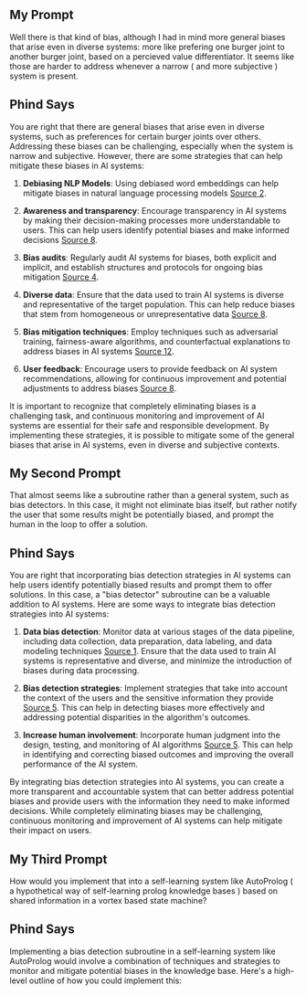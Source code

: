 ## My Prompt
Well there is that kind of bias, although I had in mind more general biases that arise even in diverse systems: more like prefering one burger joint to another burger joint, based on a percieved value differentiator. It seems like those are harder to address whenever a narrow ( and more subjective ) system is present.

## Phind Says
You are right that there are general biases that arise even in diverse systems, such as preferences for certain burger joints over others. Addressing these biases can be challenging, especially when the system is narrow and subjective. However, there are some strategies that can help mitigate these biases in AI systems:

1. **Debiasing NLP Models**: Using debiased word embeddings can help mitigate biases in natural language processing models [Source 2](https://www.toptal.com/artificial-intelligence/mitigating-ai-bias).

2. **Awareness and transparency**: Encourage transparency in AI systems by making their decision-making processes more understandable to users. This can help users identify potential biases and make informed decisions [Source 8](https://www.accenture.com/us-en/blogs/federal-viewpoints/how-to-identify-and-mitigate-bias-in-federal-ai).

3. **Bias audits**: Regularly audit AI systems for biases, both explicit and implicit, and establish structures and protocols for ongoing bias mitigation [Source 4](https://www.aha.org/aha-center-health-innovation-market-scan/2021-10-05-4-steps-mitigate-algorithmic-bias).

4. **Diverse data**: Ensure that the data used to train AI systems is diverse and representative of the target population. This can help reduce biases that stem from homogeneous or unrepresentative data [Source 8](https://www.accenture.com/us-en/blogs/federal-viewpoints/how-to-identify-and-mitigate-bias-in-federal-ai).

5. **Bias mitigation techniques**: Employ techniques such as adversarial training, fairness-aware algorithms, and counterfactual explanations to address biases in AI systems [Source 12](https://cacm.acm.org/magazines/2021/8/254310-biases-in-ai-systems/fulltext).

6. **User feedback**: Encourage users to provide feedback on AI system recommendations, allowing for continuous improvement and potential adjustments to address biases [Source 8](https://www.accenture.com/us-en/blogs/federal-viewpoints/how-to-identify-and-mitigate-bias-in-federal-ai).

It is important to recognize that completely eliminating biases is a challenging task, and continuous monitoring and improvement of AI systems are essential for their safe and responsible development. By implementing these strategies, it is possible to mitigate some of the general biases that arise in AI systems, even in diverse and subjective contexts.


## My Second Prompt
That almost seems like a subroutine rather than a general system, such as bias detectors. In this case, it might not eliminate bias itself, but rather notify the user that some results might be potentially biased, and prompt the human in the loop to offer a solution.

## Phind Says
You are right that incorporating bias detection strategies in AI systems can help users identify potentially biased results and prompt them to offer solutions. In this case, a "bias detector" subroutine can be a valuable addition to AI systems. Here are some ways to integrate bias detection strategies into AI systems:

1. **Data bias detection**: Monitor data at various stages of the data pipeline, including data collection, data preparation, data labeling, and data modeling techniques [Source 1](https://www.techtarget.com/searchenterpriseai/feature/How-to-detect-bias-in-existing-AI-algorithms). Ensure that the data used to train AI systems is representative and diverse, and minimize the introduction of biases during data processing.

2. **Bias detection strategies**: Implement strategies that take into account the context of the users and the sensitive information they provide [Source 5](https://www.brookings.edu/research/algorithmic-bias-detection-and-mitigation-best-practices-and-policies-to-reduce-consumer-harms/). This can help in detecting biases more effectively and addressing potential disparities in the algorithm's outcomes.

3. **Increase human involvement**: Incorporate human judgment into the design, testing, and monitoring of AI algorithms [Source 5](https://www.brookings.edu/research/algorithmic-bias-detection-and-mitigation-best-practices-and-policies-to-reduce-consumer-harms/). This can help in identifying and correcting biased outcomes and improving the overall performance of the AI system.

By integrating bias detection strategies into AI systems, you can create a more transparent and accountable system that can better address potential biases and provide users with the information they need to make informed decisions. While completely eliminating biases may be challenging, continuous monitoring and improvement of AI systems can help mitigate their impact on users.


## My Third Prompt
How would you implement that into a self-learning system like AutoProlog ( a hypothetical way of self-learning prolog knowledge bases ) based on shared information in a vortex based state machine?

## Phind Says
Implementing a bias detection subroutine in a self-learning system like AutoProlog would involve a combination of techniques and strategies to monitor and mitigate potential biases in the knowledge base. Here's a high-level outline of how you could implement this:
